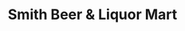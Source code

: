 ---
title: "Smith Beer & Liquor Mart"
url: /milwaukee/smith-beer-und-liquor-mart/
shop: Spirituosen
---
